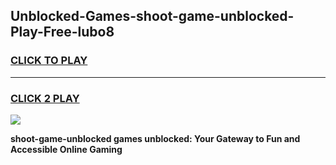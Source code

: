 
## Unblocked-Games-shoot-game-unblocked-Play-Free-lubo8
<h3>
<a href="https://premium76.site?title=shoot-game-unblocked&ref=23A">CLICK TO PLAY</a></h3>
<hr>

<h3>
<a href="https://premium76.site?title=shoot-game-unblocked&ref=23A">CLICK 2 PLAY</a>
  
</h3>

<a href="https://premium76.site?title=shoot-game-unblocked&ref=23A"><img src="https://clearcache.store/games.png"></a>


**shoot-game-unblocked games unblocked: Your Gateway to Fun and Accessible Online Gaming**
